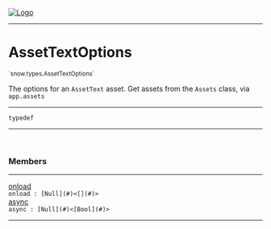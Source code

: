 
[![Logo](../../../images/logo.png)](../../../api/index.html)

---



<h1>AssetTextOptions</h1>
<small>`snow.types.AssetTextOptions`</small>

The options for an `AssetText` asset. Get assets from the `Assets` class, via `app.assets`

---

`typedef`

---

&nbsp;
&nbsp;



<h3>Members</h3> <hr/><span class="member apipage">
                <a name="onload"><a class="lift" href="#onload">onload</a></a><div class="clear"></div><code class="signature apipage">onload : [Null](#)&lt;[](#)&gt;</code><br/></span>
            <span class="small_desc_flat"></span><span class="member apipage">
                <a name="async"><a class="lift" href="#async">async</a></a><div class="clear"></div><code class="signature apipage">async : [Null](#)&lt;[Bool](#)&gt;</code><br/></span>
            <span class="small_desc_flat"></span>







---

&nbsp;
&nbsp;
&nbsp;
&nbsp;